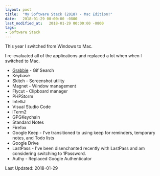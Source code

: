 ```yaml
---
layout: post
title:  "My Software Stack (2018) - Mac Edition!"
date:   2018-01-29 00:00:00 -0800
last_modified_at:   2018-01-29 00:00:00 -0800
tags:
- Software Stack
---
```


This year I switched from Windows to Mac. 

I re-evaluated all of the applications and replaced a lot when when I switched to Mac.

* [Grabbie](https://itunes.apple.com/us/app/grabbie/id1039705526) - Gif Search
* Keybase
* Skitch - Screenshot utility
* Magnet - Window management
* Flycut - Clipboard manager
* PHPStorm
* IntelliJ
* Visual Studio Code
* iTerm2
* GPGKeychain
* Standard Notes
* Firefox
* Google Keep - I've transitioned to using keep for reminders, temporary notes, and Todo lists
* Google Drive
* LastPass - I've been disenchanted recently with LastPass and am considering switching to 1Password.
* Authy - Replaced Google Authenticator

Last Updated: 2018-01-29